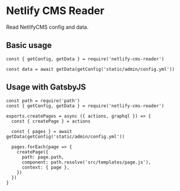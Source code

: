 # Netlify CMS Reader

Read NetlifyCMS config and data.

## Basic usage

    const { getConfig, getData } = require('netlify-cms-reader')
    
    const data = await getData(getConfig('static/admin/config.yml'))

## Usage with GatsbyJS

    const path = require('path')
    const { getConfig, getData } = require('netlify-cms-reader')

    exports.createPages = async ({ actions, graphql }) => {
      const { createPage } = actions

      const { pages } = await getData(getConfig('static/admin/config.yml'))
    
      pages.forEach(page => {
        createPage({
          path: page.path,
          component: path.resolve('src/templates/page.js'),
          context: { page },
        })
      })
    }
